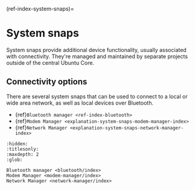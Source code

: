(ref-index-system-snaps)=
# System snaps

System snaps provide additional device functionality, usually associated with connectivity. They're managed and maintained by separate projects outside of the central Ubuntu Core.

## Connectivity options

There are several system snaps that can be used to connect to a local or wide area network, as well as local devices over Bluetooth.

- {ref}`Bluetooth manager <ref-index-bluetooth>`
- {ref}`Modem Manager <explanation-system-snaps-modem-manager-index>`
- {ref}`Network Manager <explanation-system-snaps-network-manager-index>`

```{toctree}
:hidden:
:titlesonly:
:maxdepth: 2
:glob:

Bluetooth manager <bluetooth/index>
Modem Manager <modem-manager/index>
Network Manager <network-manager/index>
